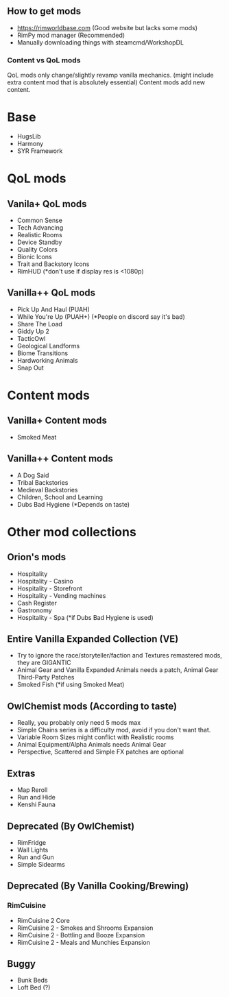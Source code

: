 ## How to get mods

- https://rimworldbase.com (Good website but lacks some mods)
- RimPy mod manager (Recommended)
- Manually downloading things with steamcmd/WorkshopDL

### Content vs QoL mods

QoL mods only change/slightly revamp vanilla mechanics. (might include extra content mod that is absolutely essential)
Content mods add new content.

# Base

- HugsLib
- Harmony
- SYR Framework

# QoL mods

## Vanila+ QoL mods

- Common Sense
- Tech Advancing
- Realistic Rooms
- Device Standby
- Quality Colors
- Bionic Icons
- Trait and Backstory Icons
- RimHUD (*don't use if display res is <1080p)

## Vanilla++ QoL mods

- Pick Up And Haul (PUAH)
- While You're Up (PUAH+) (*People on discord say it's bad)
- Share The Load
- Giddy Up 2
- TacticOwl
- Geological Landforms
- Biome Transitions
- Hardworking Animals
- Snap Out

# Content mods

## Vanilla+ Content mods

- Smoked Meat

## Vanilla++ Content mods

- A Dog Said
- Tribal Backstories
- Medieval Backstories
- Children, School and Learning
- Dubs Bad Hygiene (*Depends on taste)

# Other mod collections

## Orion's mods

- Hospitality
- Hospitality - Casino
- Hospitality - Storefront
- Hospitality - Vending machines
- Cash Register
- Gastronomy
- Hospitality - Spa (*if Dubs Bad Hygiene is used)


## Entire Vanilla Expanded Collection (VE)

- Try to ignore the race/storyteller/faction and Textures remastered mods, they are GIGANTIC
- Animal Gear and Vanilla Expanded Animals needs a patch, Animal Gear Third-Party Patches
- Smoked Fish (*if using Smoked Meat)

## OwlChemist mods (According to taste)

- Really, you probably only need 5 mods max
- Simple Chains series is a difficulty mod, avoid if you don't want that.
- Variable Room Sizes might conflict with Realistic rooms
- Animal Equipment/Alpha Animals needs Animal Gear
- Perspective, Scattered and Simple FX patches are optional

## Extras

- Map Reroll
- Run and Hide
- Kenshi Fauna

## Deprecated (By OwlChemist)

- RimFridge
- Wall Lights
- Run and Gun
- Simple Sidearms

## Deprecated (By Vanilla Cooking/Brewing) 

### RimCuisine

- RimCuisine 2 Core
- RimCuisine 2 - Smokes and Shrooms Expansion
- RimCuisine 2 - Bottling and Booze Expansion
- RimCuisine 2 - Meals and Munchies Expansion


## Buggy

- Bunk Beds
- Loft Bed (?)
